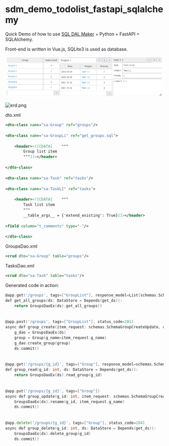 # sdm_demo_todolist_fastapi_sqlalchemy
Quick Demo of how to use [SQL DAL Maker](https://github.com/panedrone/sqldalmaker) + Python + FastAPI + SQLAlchemy.

Front-end is written in Vue.js, SQLite3 is used as database.

![demo-go.png](demo-go.png)

![erd.png](erd.png)

dto.xml
```xml
<dto-class name="sa-Group" ref="groups"/>

<dto-class name="sa-GroupLi" ref="get_groups.sql">

    <header><![CDATA[    """
        Group list item
        """]]></header>

</dto-class>

<dto-class name="sa-Task" ref="tasks"/>

<dto-class name="sa-TaskLI" ref="tasks">

    <header><![CDATA[    """
        Task list item
        """
        __table_args__ = {'extend_existing': True}]]></header>

<field column="t_comments" type="-"/>

</dto-class>
```
GroupsDao.xml
```xml
<crud dto="sa-Group" table="groups"/>
```
TasksDao.xml
```xml
<crud dto="sa-Task" table="tasks"/>
```
Generated code in action:
```go
@app.get('/groups', tags=["GroupList"], response_model=List[schemas.SchemaGroupLi])
def get_all_groups(ds: DataStore = Depends(get_ds)):
    return GroupsDaoEx(ds).get_all_groups()


@app.post('/groups', tags=["GroupList"], status_code=201)
async def group_create(item_request: schemas.SchemaGroupCreateUpdate, ds: DataStore = Depends(get_ds)):
    g_dao = GroupsDaoEx(ds)
    group = Group(g_name=item_request.g_name)
    g_dao.create_group(group)
    ds.commit()


@app.get('/groups/{g_id}', tags=["Group"], response_model=schemas.SchemaGroup)
def group_read(g_id: int, ds: DataStore = Depends(get_ds)):
    return GroupsDaoEx(ds).read_group(g_id)


@app.put('/groups/{g_id}', tags=["Group"])
async def group_update(g_id: int, item_request: schemas.SchemaGroupCreateUpdate, ds: DataStore = Depends(get_ds)):
    GroupsDaoEx(ds).rename(g_id, item_request.g_name)
    ds.commit()


@app.delete('/groups/{g_id}', tags=["Group"], status_code=204)
async def group_delete(g_id: int, ds: DataStore = Depends(get_ds)):
    GroupsDaoEx(ds).delete_group(g_id)
    ds.commit()
```